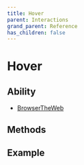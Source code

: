 ```yaml
---
title: Hover
parent: Interactions
grand_parent: Reference
has_children: false
---
```


# Hover

## Ability

- [BrowserTheWeb](../../abilities/BROWSE_THE_WEB.md)

## Methods

## Example